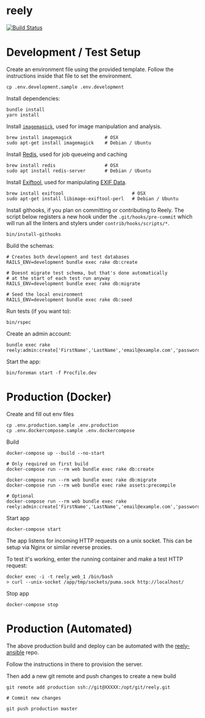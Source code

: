 # reely

[![Build Status](https://gitlab.com/reely/reely/badges/master/build.svg)](https://gitlab.com/reely/reely/pipelines)


# Development / Test Setup

Create an environment file using the provided template. Follow the instructions inside that file to set the environment.

```
cp .env.development.sample .env.development
```

Install dependencies:

```
bundle install
yarn install
```

Install [`imagemagick`](www.imagemagick.org/), used for image manipulation and analysis.

```
brew install imagemagick            # OSX
sudo apt-get install imagemagick    # Debian / Ubuntu
```

Install [Redis](https://redis.io), used for job queueing and caching

```
brew install redis                  # OSX
sudo apt install redis-server       # Debian / Ubuntu
```

Install [Exiftool](https://www.sno.phy.queensu.ca/~phil/exiftool), used for manipulating [EXIF Data](https://en.wikipedia.org/wiki/Exif).

```
brew install exiftool                         # OSX
sudo apt-get install libimage-exiftool-perl   # Debian / Ubuntu
```

Install githooks, if you plan on committing or contributing to Reely.
The script below registers a new hook under the `.git/hooks/pre-commit` which will run all the linters and stylers under `contrib/hooks/scripts/*`.

```
bin/install-githooks
```

Build the schemas:

```
# Creates both development and test databases
RAILS_ENV=development bundle exec rake db:create

# Doesnt migrate test schema, but that's done automatically
# at the start of each test run anyway
RAILS_ENV=development bundle exec rake db:migrate

# Seed the local environment
RAILS_ENV=development bundle exec rake db:seed
```

Run tests (if you want to):

```
bin/rspec
```

Create an admin account:

```
bundle exec rake reely:admin:create['FirstName','LastName','email@example.com','password']
```

Start the app:

```
bin/foreman start -f Procfile.dev
```

# Production (Docker)

Create and fill out env files

```
cp .env.production.sample .env.production
cp .env.dockercompose.sample .env.dockercompose
```

Build

```
docker-compose up --build --no-start

# Only required on first build
docker-compose run --rm web bundle exec rake db:create

docker-compose run --rm web bundle exec rake db:migrate
docker-compose run --rm web bundle exec rake assets:precompile

# Optional
docker-compose run --rm web bundle exec rake reely:admin:create['FirstName','LastName','email@example.com','password']
```

Start app

```
docker-compose start
```

The app listens for incoming HTTP requests on a unix socket. This can be setup via Nginx or similar reverse proxies.

To test it's working, enter the running container and make a test HTTP request:

```
docker exec -i -t reely_web_1 /bin/bash
> curl --unix-socket /app/tmp/sockets/puma.sock http://localhost/
```

Stop app

```
docker-compose stop
```

# Production (Automated)

The above production build and deploy can be automated with the [reely-ansible](https://gitlab.com/reely/reely-ansible) repo.

Follow the instructions in there to provision the server.

Then add a new git remote and push changes to create a new build

```
git remote add production ssh://git@XXXXX:/opt/git/reely.git

# Commit new changes

git push production master
```
